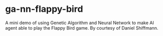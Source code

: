 # ga-nn-flappy-bird
A mini demo of using Genetic Algorithm and Neural Network to make AI agent able to play the Flappy Bird game. By courtesy of Daniel Shiffmann.
